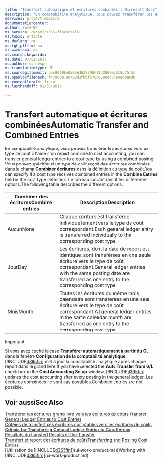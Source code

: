```yaml
---
title: "Transfert automatique et écritures combinées | Microsoft Docs"
description: "En comptabilité analytique, vous pouvez transférer les écritures vers un type de coût à l'aide d'un report combiné. Vous pouvez spécifier si un type de coût reçoit des écritures combinées dans le champ **Combiner écritures** dans la définition du type de coût. Le tableau suivant décrit les différentes options."
services: project-madeira
documentationcenter: 
author: SorenGP
ms.service: dynamics365-financials
ms.topic: article
ms.devlang: na
ms.tgt_pltfrm: na
ms.workload: na
ms.search.keywords: 
ms.date: 07/01/2017
ms.author: sgroespe
ms.translationtype: HT
ms.sourcegitcommit: bec0619be0a65e3625759e13d2866ac615d7513c
ms.openlocfilehash: f4796d9796788d2fbbf5706688aec75a4ed9a6d8
ms.contentlocale: fr-ca
ms.lasthandoff: 01/30/2018

---
```

# <a name="automatic-transfer-and-combined-entries"></a><span data-ttu-id="02adf-105">Transfert automatique et écritures combinées</span><span class="sxs-lookup"><span data-stu-id="02adf-105">Automatic Transfer and Combined Entries</span></span>
<span data-ttu-id="02adf-106">En comptabilité analytique, vous pouvez transférer les écritures vers un type de coût à l'aide d'un report combiné.</span><span class="sxs-lookup"><span data-stu-id="02adf-106">In cost accounting, you can transfer general ledger entries to a cost type by using a combined posting.</span></span> <span data-ttu-id="02adf-107">Vous pouvez spécifier si un type de coût reçoit des écritures combinées dans le champ **Combiner écritures** dans la définition du type de coût.</span><span class="sxs-lookup"><span data-stu-id="02adf-107">You can specify if a cost type receives combined entries in the **Combine Entries** field in the cost type definition.</span></span> <span data-ttu-id="02adf-108">Le tableau suivant décrit les différentes options.</span><span class="sxs-lookup"><span data-stu-id="02adf-108">The following table describes the different options.</span></span>  

|<span data-ttu-id="02adf-109">Combiner des écritures</span><span class="sxs-lookup"><span data-stu-id="02adf-109">Combine entries</span></span>|<span data-ttu-id="02adf-110">Description</span><span class="sxs-lookup"><span data-stu-id="02adf-110">Description</span></span>|  
|---------------------|-----------------|  
|<span data-ttu-id="02adf-111">Aucun</span><span class="sxs-lookup"><span data-stu-id="02adf-111">None</span></span>|<span data-ttu-id="02adf-112">Chaque écriture est transférée individuellement vers le type de coût correspondant.</span><span class="sxs-lookup"><span data-stu-id="02adf-112">Each general ledger entry is transferred individually to the corresponding cost type.</span></span>|  
|<span data-ttu-id="02adf-113">Jour</span><span class="sxs-lookup"><span data-stu-id="02adf-113">Day</span></span>|<span data-ttu-id="02adf-114">Les écritures, dont la date de report est identique, sont transférées en une seule écriture vers le type de coût correspondant.</span><span class="sxs-lookup"><span data-stu-id="02adf-114">General ledger entries with the same posting date are transferred as one entry to the corresponding cost type.</span></span>|  
|<span data-ttu-id="02adf-115">Mois</span><span class="sxs-lookup"><span data-stu-id="02adf-115">Month</span></span>|<span data-ttu-id="02adf-116">Toutes les écritures du même mois calendaire sont transférées en une seul écriture vers le type de coût correspondant.</span><span class="sxs-lookup"><span data-stu-id="02adf-116">All general ledger entries in the same calendar month are transferred as one entry to the corresponding cost type.</span></span>|  

> [!IMPORTANT]  
>  <span data-ttu-id="02adf-117">Si vous avez coché la case **Transférer automatiquement à partir du GL** dans la fenêtre **Configuration de la comptabilité analytique**, [!INCLUDE[d365fin](includes/d365fin_md.md)] met à jour la comptabilité analytique après chaque report dans le grand livre.</span><span class="sxs-lookup"><span data-stu-id="02adf-117">If you have selected the **Auto Transfer from G/L** check box in the **Cost Accounting Setup** window, [!INCLUDE[d365fin](includes/d365fin_md.md)] updates the cost accounting after every posting in the general ledger.</span></span> <span data-ttu-id="02adf-118">Les écritures combinées ne sont pas possibles.</span><span class="sxs-lookup"><span data-stu-id="02adf-118">Combined entries are not possible.</span></span>  

## <a name="see-also"></a><span data-ttu-id="02adf-119">Voir aussi</span><span class="sxs-lookup"><span data-stu-id="02adf-119">See Also</span></span>  
 <span data-ttu-id="02adf-120">[Transférer les écritures grand livre vers les écritures de coûts](finance-how-to-transfer-general-ledger-entries-to-cost-entries.md) </span><span class="sxs-lookup"><span data-stu-id="02adf-120">[Transfer General Ledger Entries to Cost Entries](finance-how-to-transfer-general-ledger-entries-to-cost-entries.md) </span></span>  
 <span data-ttu-id="02adf-121">[Critères de transfert des écritures comptables vers les écritures de coûts](finance-criteria-for-transferring-general-ledger-entries-to-cost-entries.md) </span><span class="sxs-lookup"><span data-stu-id="02adf-121">[Criteria for Transferring General Ledger Entries to Cost Entries](finance-criteria-for-transferring-general-ledger-entries-to-cost-entries.md) </span></span>  
 <span data-ttu-id="02adf-122">[Résultats du transfert](finance-results-of-the-transfer.md) </span><span class="sxs-lookup"><span data-stu-id="02adf-122">[Results of the Transfer](finance-results-of-the-transfer.md) </span></span>  
 [<span data-ttu-id="02adf-123">Transfert et report des écritures de coûts</span><span class="sxs-lookup"><span data-stu-id="02adf-123">Transferring and Posting Cost Entries</span></span>](finance-transfer-and-post-cost-entries.md)  
 <span data-ttu-id="02adf-124">[Utilisation de [!INCLUDE[d365fin](includes/d365fin_md.md)]](ui-work-product.md)</span><span class="sxs-lookup"><span data-stu-id="02adf-124">[Working with [!INCLUDE[d365fin](includes/d365fin_md.md)]](ui-work-product.md)</span></span>

